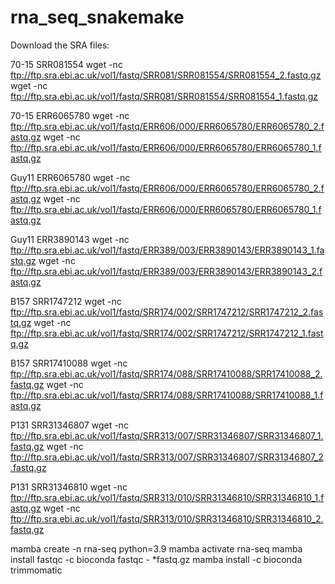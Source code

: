 # rna_seq_snakemake

Download the SRA files:

70-15 SRR081554
wget -nc ftp://ftp.sra.ebi.ac.uk/vol1/fastq/SRR081/SRR081554/SRR081554_2.fastq.gz
wget -nc ftp://ftp.sra.ebi.ac.uk/vol1/fastq/SRR081/SRR081554/SRR081554_1.fastq.gz

70-15 ERR6065780
wget -nc ftp://ftp.sra.ebi.ac.uk/vol1/fastq/ERR606/000/ERR6065780/ERR6065780_2.fastq.gz
wget -nc ftp://ftp.sra.ebi.ac.uk/vol1/fastq/ERR606/000/ERR6065780/ERR6065780_1.fastq.gz

Guy11 ERR6065780
wget -nc ftp://ftp.sra.ebi.ac.uk/vol1/fastq/ERR606/000/ERR6065780/ERR6065780_2.fastq.gz
wget -nc ftp://ftp.sra.ebi.ac.uk/vol1/fastq/ERR606/000/ERR6065780/ERR6065780_1.fastq.gz

Guy11 ERR3890143
wget -nc ftp://ftp.sra.ebi.ac.uk/vol1/fastq/ERR389/003/ERR3890143/ERR3890143_1.fastq.gz
wget -nc ftp://ftp.sra.ebi.ac.uk/vol1/fastq/ERR389/003/ERR3890143/ERR3890143_2.fastq.gz

B157 SRR1747212
wget -nc ftp://ftp.sra.ebi.ac.uk/vol1/fastq/SRR174/002/SRR1747212/SRR1747212_2.fastq.gz
wget -nc ftp://ftp.sra.ebi.ac.uk/vol1/fastq/SRR174/002/SRR1747212/SRR1747212_1.fastq.gz

B157 SRR17410088 
wget -nc ftp://ftp.sra.ebi.ac.uk/vol1/fastq/SRR174/088/SRR17410088/SRR17410088_2.fastq.gz
wget -nc ftp://ftp.sra.ebi.ac.uk/vol1/fastq/SRR174/088/SRR17410088/SRR17410088_1.fastq.gz

P131 SRR31346807
wget -nc ftp://ftp.sra.ebi.ac.uk/vol1/fastq/SRR313/007/SRR31346807/SRR31346807_1.fastq.gz
wget -nc ftp://ftp.sra.ebi.ac.uk/vol1/fastq/SRR313/007/SRR31346807/SRR31346807_2.fastq.gz

P131 SRR31346810
wget -nc ftp://ftp.sra.ebi.ac.uk/vol1/fastq/SRR313/010/SRR31346810/SRR31346810_1.fastq.gz
wget -nc ftp://ftp.sra.ebi.ac.uk/vol1/fastq/SRR313/010/SRR31346810/SRR31346810_2.fastq.gz


mamba create -n rna-seq python=3.9
mamba activate rna-seq 
mamba install fastqc -c bioconda
fastqc - *fastq.gz
mamba install -c bioconda trimmomatic

